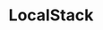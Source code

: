 ---
title: LocalStack
isOfficial: true
categories:
  - cloud-platform
docs:
  - id: java
    url: https://www.testcontainers.org/modules/localstack/
    example: |
      ```
      var localstack = new LocalStackContainer(DockerImageName.parse("localstack/localstack:0.11.3"));
      localstack.start();
      ```
  - id: go
    url: https://golang.testcontainers.org/modules/localstack/
    example: |
      ```
      container, err := localstack.StartContainer(ctx)
      ```
  - id: dotnet
    url: https://golang.testcontainers.org/modules/localstack/
    example: |
      ```
      ```
description: |
  LocalStack is a fully functional local AWS cloud stack. This module allows you to develop your cloud and serverless apps without actually using the cloud.
---